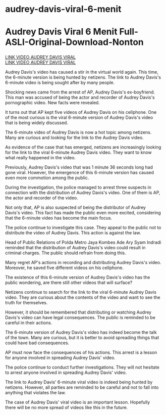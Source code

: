 # audrey-davis-viral-6-menit
<h1>Audrey Davis Viral 6 Menit Full-ASLI-Original-Download-Nonton</h1>
<h3></h3><a href="https://terabox.com/s/11dfATVn9kJZHHLqmFMAUoQ">LINK VIDEO AUDREY DAVIS VIRAL</a></h3><br>
<a href="https://terabox.com/s/11dfATVn9kJZHHLqmFMAUoQ">LINK VIDEO AUDREY DAVIS VIRAL</a>
<p>Audrey Davis's video has caused a stir in the virtual world again. This time, the 6-minute version is being hunted by netizens. The link to Audrey Davis's 6-minute video is being sought after by many people.

Shocking news came from the arrest of AP, Audrey Davis's ex-boyfriend. This man was accused of being the actor and recorder of Audrey Davis's pornographic video. New facts were revealed.

It turns out that AP kept five videos of Audrey Davis on his cellphone. One of the most curious is the viral 6-minute version of Audrey Davis's video that is being widely discussed.

The 6-minute video of Audrey Davis is now a hot topic among netizens. Many are curious and looking for the link to the Audrey Davis video.

As evidence of the case that has emerged, netizens are increasingly looking for the link to the viral 6-minute Audrey Davis video. They want to know what really happened in the video.

Previously, Audrey Davis's video that was 1 minute 36 seconds long had gone viral. However, the emergence of this 6-minute version has caused even more commotion among the public.

During the investigation, the police managed to arrest three suspects in connection with the distribution of Audrey Davis's video. One of them is AP, the actor and recorder of the video.

Not only that, AP is also suspected of being the distributor of Audrey Davis's video. This fact has made the public even more excited, considering that the 6-minute video has become the main focus.

The police continue to investigate this case. They appeal to the public not to distribute the video of Audrey Davis. This action is against the law.

Head of Public Relations of Polda Metro Jaya Kombes Ade Ary Syam Indradi reminded that the distribution of Audrey Davis's video could result in criminal charges. The public should refrain from doing this.

Many regret AP's actions in recording and distributing Audrey Davis's video. Moreover, he saved five different videos on his cellphone.

The existence of this 6-minute version of Audrey Davis's video has the public wondering, are there still other videos that will surface?

Netizens continue to search for the link to the viral 6-minute Audrey Davis video. They are curious about the contents of the video and want to see the truth for themselves.

However, it should be remembered that distributing or watching Audrey Davis's video can have legal consequences. The public is reminded to be careful in their actions.

The 6-minute version of Audrey Davis's video has indeed become the talk of the town. Many are curious, but it is better to avoid spreading things that could have bad consequences.

AP must now face the consequences of his actions. This arrest is a lesson for anyone involved in spreading Audrey Davis' video.

The police continue to conduct further investigations. They will not hesitate to arrest anyone involved in spreading Audrey Davis' video.

The link to Audrey Davis' 6-minute viral video is indeed being hunted by netizens. However, all parties are reminded to be careful and not to fall into anything that violates the law.

The case of Audrey Davis' viral video is an important lesson. Hopefully there will be no more spread of videos like this in the future.</p>
